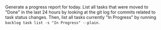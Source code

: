 Generate a progress report for today. List all tasks that were moved to "Done" in the last 24 hours by looking at the git log for commits related to task status changes. Then, list all tasks currently "In Progress" by running `backlog task list -s "In Progress" --plain`.